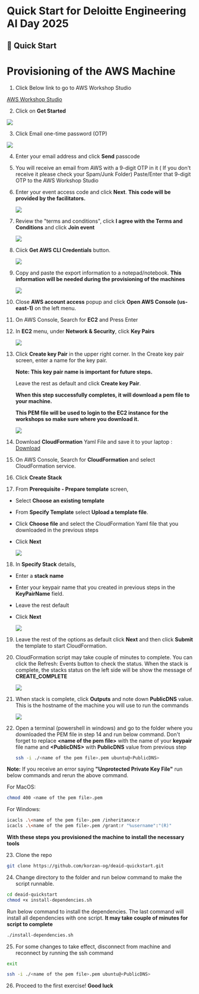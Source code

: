 # Quick Start for Deloitte Engineering AI Day 2025

## 🚀 Quick Start
# Provisioning of the AWS Machine

1) Click Below link to go to AWS Workshop Studio

 [AWS Workshop Studio](https://catalog.us-east-1.prod.workshops.aws/join)


2) Click on **Get Started**

![](/assets/getstarted.png)

3) Click Email one-time password (OTP)

![](./assets/signin.png)

4) Enter your email address and click **Send** passcode
5) You will receive an email from AWS with a 9-digit OTP in it ( If you don't receive it please check your Spam/Junk Folder)
	Paste/Enter that 9-digit OTP to the AWS Workshop Studio
6) Enter your event access code and click **Next**.
    **This code will be provided by the facilitators.**
    
    ![](./assets/event_access_code.png)

7) Review the "terms and conditions", click **I agree with the Terms and Conditions** and click **Join event** 

    ![](./assets/termsandconditions.png)

8) Ciick **Get AWS CLI Credentials** button.

	![](./assets/aws-credentials.png)

9) Copy and paste the export information to a notepad/notebook.
	**This information will be needed during the provisioning of the machines**

	![](./assets/aws-account-access.png)

10) Close **AWS account access** popup and click **Open AWS Console (us-east-1)** on the left menu.

11) On AWS Console, Search for **EC2** and Press Enter

12) In **EC2** menu, under **Network & Security**, click **Key Pairs**

	![](./assets/keypair.png)

13) Click **Create key Pair** in the upper right corner. In the Create key pair screen, enter a name for the key pair.
    
	 **Note:  This key pair name is important for future steps.** 
     
    Leave the rest as default and click **Create key Pair**. 
    
    **When this step successfully completes, it will download a pem file to your machine.** 

    **This PEM file will be used to login to the EC2 instance for the workshops so make sure where you download it.**

	![](./assets/create-key-pair.png)

14) Download **CloudFormation** Yaml File and save it to your laptop : [Download](/cloudformation-ec2.yaml)
15) On AWS Console, Search for **CloudFormation** and select CloudFormation service.
16) Click **Create Stack**
17) From **Prerequisite - Prepare template** screen, 
- Select **Choose an existing template** 
- From **Specify Template** select **Upload a template file**.
- Click **Choose file** and select the CloudFormation Yaml file that you downloaded in the previous steps
- Click **Next**

	![](./assets/create-stack.png)

18) In **Specify Stack** details, 
- Enter a **stack name**
- Enter your keypair name that you created in previous steps in the **KeyPairName** field. 
- Leave the rest default 
- Click **Next**

    ![](./assets/create-stack-details.png)


19) Leave the rest of the options as default click **Next** and then click **Submit** the template to start CloudFormation.
20) CloudFormation script may take couple of minutes to complete. You can click the Refresh: Events button to check the status. When the stack is complete, the stacks status on the left side will be show the message of **CREATE_COMPLETE**

	![](./assets/stack-create-complete.png)

21) When stack is complete, click **Outputs** and note down **PublicDNS** value. 
	This is the hostname of the machine you will use to run the commands

	![](./assets/stack-output.png)



22) Open a terminal (powershell in windows) and go to the folder where you downloaded the PEM file in step 14 and run below command. Don't forget to replace **\<name of the pem file\>** with the name of your **keypair** file name and **\<PublicDNS\>** with **PublicDNS** value from previous step
	```bash
	ssh -i ./<name of the pem file>.pem ubuntu@<PublicDNS>
	```

**Note:**  If you receive an error saying **"Unprotected Private Key File"** run below commands and rerun the above command. 

For MacOS:

```bash
chmod 400 <name of the pem file>.pem
```

For Windows:

```bash
icacls .\<name of the pem file>.pem /inheritance:r
icacls .\<name of the pem file>.pem /grant:r "%username":"(R)"
```

**With these steps you provisioned the machine to install the necessary tools**

23) Clone the repo

```bash
git clone https://github.com/korzan-og/deaid-quickstart.git
```

24) Change directory to the folder and run below command to make the script runnable. 

```bash
cd deaid-quickstart
chmod +x install-dependencies.sh
```
Run below command to install the dependencies. The last command will install all dependencies with one script.
**It may take couple of minutes for script to complete**

```bash
./install-dependencies.sh
```

25) For some changes to take effect, disconnect from machine and reconnect by running the ssh command

```bash
exit
```

```bash
ssh -i ./<name of the pem file>.pem ubuntu@<PublicDNS>
```

26) Proceed to the first exercise! **Good luck**
